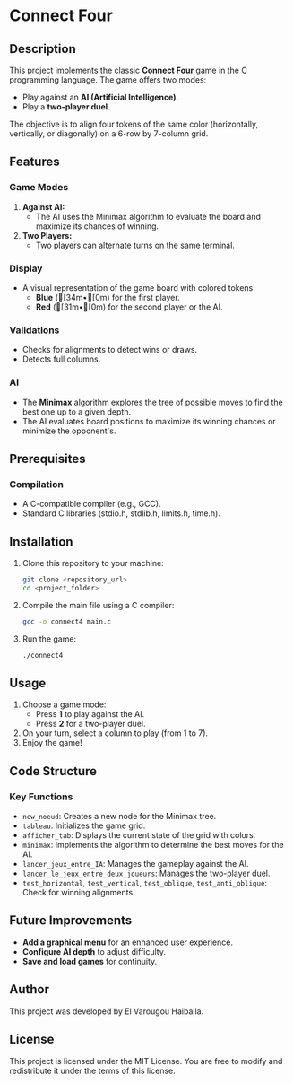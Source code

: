 # Connect Four

## Description

This project implements the classic **Connect Four** game in the C programming language. The game offers two modes:
- Play against an **AI (Artificial Intelligence)**.
- Play a **two-player duel**.

The objective is to align four tokens of the same color (horizontally, vertically, or diagonally) on a 6-row by 7-column grid.

## Features

### Game Modes
1. **Against AI:**
   - The AI uses the Minimax algorithm to evaluate the board and maximize its chances of winning.
2. **Two Players:**
   - Two players can alternate turns on the same terminal.

### Display
- A visual representation of the game board with colored tokens:
  - **Blue** ([34m•[0m) for the first player.
  - **Red** ([31m•[0m) for the second player or the AI.

### Validations
- Checks for alignments to detect wins or draws.
- Detects full columns.

### AI
- The **Minimax** algorithm explores the tree of possible moves to find the best one up to a given depth.
- The AI evaluates board positions to maximize its winning chances or minimize the opponent's.

## Prerequisites

### Compilation
- A C-compatible compiler (e.g., GCC).
- Standard C libraries (stdio.h, stdlib.h, limits.h, time.h).

## Installation

1. Clone this repository to your machine:
   ```bash
   git clone <repository_url>
   cd <project_folder>
   ```
2. Compile the main file using a C compiler:
   ```bash
   gcc -o connect4 main.c
   ```
3. Run the game:
   ```bash
   ./connect4
   ```

## Usage

1. Choose a game mode:
   - Press **1** to play against the AI.
   - Press **2** for a two-player duel.
2. On your turn, select a column to play (from 1 to 7).
3. Enjoy the game!

## Code Structure

### Key Functions
- `new_noeud`: Creates a new node for the Minimax tree.
- `tableau`: Initializes the game grid.
- `afficher_tab`: Displays the current state of the grid with colors.
- `minimax`: Implements the algorithm to determine the best moves for the AI.
- `lancer_jeux_entre_IA`: Manages the gameplay against the AI.
- `lancer_le_jeux_entre_deux_joueurs`: Manages the two-player duel.
- `test_horizontal`, `test_vertical`, `test_oblique`, `test_anti_oblique`: Check for winning alignments.

## Future Improvements

- **Add a graphical menu** for an enhanced user experience.
- **Configure AI depth** to adjust difficulty.
- **Save and load games** for continuity.

## Author
This project was developed by El Varougou Haiballa.

## License
This project is licensed under the MIT License. You are free to modify and redistribute it under the terms of this license.

